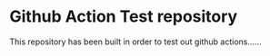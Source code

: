 # Github Action Test repository

This repository has been built in order to test out github actions......
